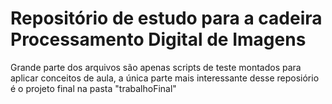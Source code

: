 # Repositório de estudo para a cadeira Processamento Digital de Imagens
Grande parte dos arquivos são apenas scripts de teste montados para aplicar conceitos de aula, a única
parte mais interessante desse reposiório é o projeto final na pasta "trabalhoFinal"
